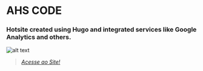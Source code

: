 # AHS CODE 

### Hotsite created using Hugo and integrated services like Google Analytics and others.

![alt text](https://github.com/ahsouza/ahsouza.github.io/blob/master/img/1.png)


> _[Acesse ao Site!](https://ahsouza.github.io/)_
